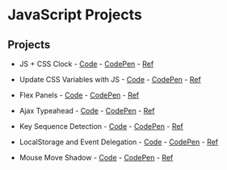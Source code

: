 # **JavaScript Projects**

## **Projects**

- JS + CSS Clock - [Code](https://github.com/sztxr/JavaScript-Projects/blob/master/JS%20and%20CSS%20Clock/index.html) - [CodePen](https://codepen.io/sztr/pen/exMZKJ) - [Ref](https://javascript30.com/)

- Update CSS Variables with JS - [Code](https://github.com/sztxr/JavaScript-Projects/blob/master/CSS%20Variables/index.html) - [CodePen](https://codepen.io/sztr/pen/yZKxKE) - [Ref](https://javascript30.com/)

- Flex Panels - [Code](https://github.com/sztxr/JavaScript-Projects/blob/master/Flex%20Panels/index.html) - [CodePen](https://codepen.io/sztr/pen/mvgzyO) - [Ref](https://javascript30.com/)

- Ajax Typeahead - [Code](https://github.com/sztxr/JavaScript-Projects/blob/master/Ajax%20Typeahead/index.html) - [CodePen](https://codepen.io/sztr/pen/zeXeNg) - [Ref](https://javascript30.com/)

- Key Sequence Detection - [Code](https://github.com/sztxr/JavaScript-Projects/blob/master/Key%20Sequence%20Detection/index.html) - [CodePen](https://codepen.io/sztr/pen/GeKrMm) - [Ref](https://javascript30.com/)

- LocalStorage and Event Delegation - [Code](https://github.com/sztxr/JavaScript-Projects/blob/master/LocalStorage%20and%20Event%20Delegation/index.html) - [CodePen](https://codepen.io/sztr/pen/XGdKKd) - [Ref](https://javascript30.com/)

- Mouse Move Shadow - [Code](https://github.com/sztxr/JavaScript-Projects/blob/master/Mouse%20Move%20Shadow/index.html) - [CodePen](https://codepen.io/sztr/pen/RdKdYG) - [Ref](https://javascript30.com/)
